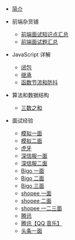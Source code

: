 - [简介](/?id=简介)

- 前端杂货铺
  - [前端面试知识点汇总](FE/index)
  - [前端面试题汇总](question/index)

- JavaScript 详解
  - [闭包](js/closure)
  - [继承](js/inherit)
  - [函数节流和防抖](js/throttle)

- 算法和数据结构
    - [三数之和](leetcode/threeSum)

- 面试经验
    - [模拟一面](interview2020/simulationFirst)
    - [模拟二面](interview2020/simulationSecond)
    - [虎牙](interview2020/huya)
    - [深信服一面](interview2020/shenxinfuFirst)
    - [深信服二面](interview2020/shenxinfuSecond)
    - [Bigo 一面](interview2020/bigoFirst)
    - [Bigo 二面](interview2020/bigoSecond)
    - [Bigo 三面](interview2020/bigoThird)
    - [shopee 一面](interview2020/shopee1)
    - [shopee 二面](interview2020/shopee2)
    - [shopee 一二三面](interview2020/shopeeFirst)
    - [腾讯](interview2020/tengxuFirst)
    - [腾讯【QQ 音乐】](interview2020/tengxuQq)
    - [头条一面](interview2020/toutiao)
